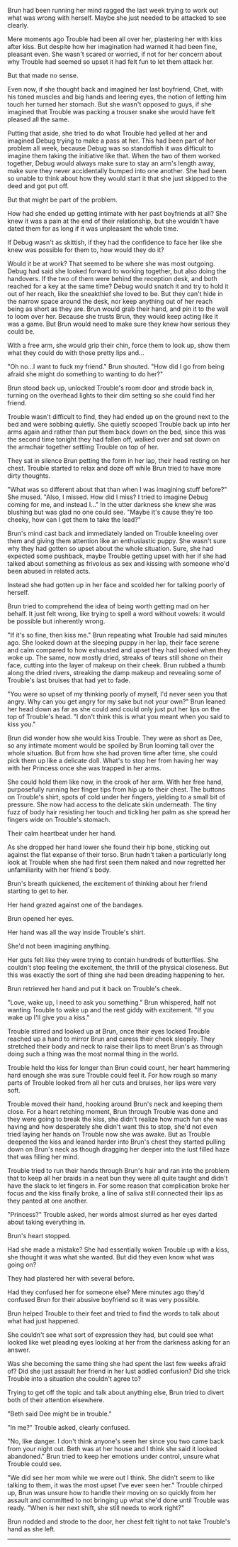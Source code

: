 Brun had been running her mind ragged the last week trying to work out what was wrong with herself. Maybe she just needed to be attacked to see clearly.

Mere moments ago Trouble had been all over her, plastering her with kiss after kiss. But despite how her imagination had warned it had been fine, pleasant even. She wasn't scared or worried, if not for her concern about why Trouble had seemed so upset it had felt fun to let them attack her. 

But that made no sense. 

Even now, if she thought back and imagined her last boyfriend, Chet, with his toned muscles and big hands and leering eyes, the notion of letting him touch her turned her stomach. But she wasn't opposed to guys, if she imagined that Trouble was packing a trouser snake she would have felt pleased all the same. 

Putting that aside, she tried to do what Trouble had yelled at her and imagined Debug trying to make a pass at her. This had been part of her problem all week, because Debug was so standoffish it was difficult to imagine them taking the initiative like that. When the two of them worked together, Debug would always make sure to stay an arm's length away, make sure they never accidentally bumped into one another. She had been so unable to think about how they would start it that she just skipped to the deed and got put off.

But that might be part of the problem.

How had she ended up getting intimate with her past boyfriends at all? She knew it was a pain at the end of their relationship, but she wouldn't have dated them for as long if it was unpleasant the whole time. 

If Debug wasn't as skittish, if they had the confidence to face her like she knew was possible for them to, how would they do it?

Would it be at work? That seemed to be where she was most outgoing. Debug had said she looked forward to working together, but also doing the handovers. If the two of them were behind the reception desk, and both reached for a key at the same time? Debug would snatch it and try to hold it out of her reach, like the sneakthief she loved to be. But they can't hide in the narrow space around the desk, nor keep anything out of her reach being as short as they are. Brun would grab their hand, and pin it to the wall to loom over her. Because she trusts Brun, they would keep acting like it was a game. But Brun would need to make sure they knew how serious they could be. 

With a free arm, she would grip their chin, force them to look up, show them what they could do with those pretty lips and...

"Oh no...I want to fuck my friend." Brun shouted. "How did I go from being afraid she might do something to wanting to do her?"

Brun stood back up, unlocked Trouble's room door and strode back in, turning on the overhead lights to their dim setting so she could find her friend.

Trouble wasn't difficult to find, they had ended up on the ground next to the bed and were sobbing quietly. She quietly scooped Trouble back up into her arms again and rather than put them back down on the bed, since this was the second time tonight they had fallen off, walked over and sat down on the armchair together settling Trouble on top of her.

They sat in silence Brun petting the form in her lap, their head resting on her chest. Trouble started to relax and doze off while Brun tried to have more dirty thoughts. 

"What was so different about that than when I was imagining stuff before?" She mused. "Also, I missed. How did I miss? I tried to imagine Debug coming for me, and instead I..." In the utter darkness she knew she was blushing but was glad no one could see. "Maybe it's cause they're too cheeky, how can I get them to take the lead?" 

Brun's mind cast back and immediately landed on Trouble kneeling over them and giving them attention like an enthusiastic puppy. She wasn't sure why they had gotten so upset about the whole situation. Sure, she had expected some pushback, maybe Trouble getting upset with her if she had talked about something as frivolous as sex and kissing with someone who'd been abused in related acts.

Instead she had gotten up in her face and scolded her for talking poorly of herself.

Brun tried to comprehend the idea of being worth getting mad on her behalf. It just felt wrong, like trying to spell a word without vowels: it would be possible but inherently wrong.

"If it's so fine, then kiss me." Brun repeating what Trouble had said minutes ago. She looked down at the sleeping puppy in her lap, their face serene and calm compared to how exhausted and upset they had looked when they woke up. The same, now mostly dried, streaks of tears still shone on their face, cutting into the layer of makeup on their cheek. Brun rubbed a thumb along the dried rivers, streaking the damp makeup and revealing some of Trouble's last bruises that had yet to fade.

"You were so upset of my thinking poorly of myself, I'd never seen you that angry. Why can you get angry for my sake but not your own?" Brun leaned her head down as far as she could and could only just put her lips on the top of Trouble's head. "I don't think this is what you meant when you said to kiss you."

Brun did wonder how she would kiss Trouble. They were as short as Dee, so any intimate moment would be spoiled by Brun looming tall over the whole situation. But from how she had proven time after time, she could pick them up like a delicate doll. What's to stop her from having her way with her Princess once she was trapped in her arms.

She could hold them like now, in the crook of her arm. With her free hand, purposefully running her finger tips from hip up to their chest. The buttons on Trouble's shirt, spots of cold under her fingers, yielding to a small bit of pressure. She now had access to the delicate skin underneath. The tiny fuzz of body hair resisting her touch and tickling her palm as she spread her fingers wide on Trouble's stomach. 

Their calm heartbeat under her hand.

As she dropped her hand lower she found their hip bone, sticking out against the flat expanse of their torso. Brun hadn't taken a particularly long look at Trouble when she had first seen them naked and now regretted her unfamiliarity with her friend's body.

Brun's breath quickened, the excitement of thinking about her friend starting to get to her.

Her hand grazed against one of the bandages.

Brun opened her eyes.

Her hand was all the way inside Trouble's shirt.

She'd not been imagining anything.

Her guts felt like they were trying to contain hundreds of butterflies. She couldn't stop feeling the excitement, the thrill of the physical closeness. But this was exactly the sort of thing she had been dreading happening to her.

Brun retrieved her hand and put it back on Trouble's cheek.

"Love, wake up, I need to ask you something." Brun whispered, half not wanting Trouble to wake up and the rest giddy with excitement. "If you wake up I'll give you a kiss."

Trouble stirred and looked up at Brun, once their eyes locked Trouble reached up a hand to mirror Brun and caress their cheek sleepily. They stretched their body and neck to raise their lips to meet Brun's as through doing such a thing was the most normal thing in the world.

Trouble held the kiss for longer than Brun could count, her heart hammering hard enough she was sure Trouble could feel it. For how rough so many parts of Trouble looked from all her cuts and bruises, her lips were very soft.

Trouble moved their hand, hooking around Brun's neck and keeping them close. For a heart retching moment, Brun through Trouble was done and they were going to break the kiss, she didn't realize how much fun she was having and how desperately she didn't want this to stop, she'd not even tried laying her hands on Trouble now she was awake. But as Trouble deepened the kiss and leaned harder into Brun's chest they started pulling down on Brun's neck as though dragging her deeper into the lust filled haze that was filling her mind.

Trouble tried to run their hands through Brun's hair and ran into the problem that to keep all her braids in a neat bun they were all quite taught and didn't have the slack to let fingers in. For some reason that complication broke her focus and the kiss finally broke, a line of saliva still connected their lips as they panted at one another.

"Princess?" Trouble asked, her words almost slurred as her eyes darted about taking everything in. 

Brun's heart stopped.

Had she made a mistake? She had essentially woken Trouble up with a kiss, she thought it was what she wanted. But did they even know what was going on?

They had plastered her with several before.

Had they confused her for someone else? Mere minutes ago they'd confused Brun for their abusive boyfriend so it was very possible.

Brun helped Trouble to their feet and tried to find the words to talk about what had just happened.

She couldn't see what sort of expression they had, but could see what looked like wet pleading eyes looking at her from the darkness asking for an answer.

Was she becoming the same thing she had spent the last few weeks afraid of? Did she just assault her friend in her lust addled confusion? Did she trick Trouble into a situation she couldn't agree to? 

Trying to get off the topic and talk about anything else, Brun tried to divert both of their attention elsewhere.

"Beth said Dee might be in trouble."

"In me?" Trouble asked, clearly confused. 

"No, like danger. I don't think anyone's seen her since you two came back from your night out. Beth was at her house and I think she said it looked abandoned." Brun tried to keep her emotions under control, unsure what Trouble could see.

"We did see her mom while we were out I think. She didn't seem to like talking to them, it was the most upset I've ever seen her." Trouble chirped up, Brun was unsure how to handle their moving on so quickly from her assault and committed to not bringing up what she'd done until Trouble was ready. "When is her next shift, she still needs to work right?"

Brun nodded and strode to the door, her chest felt tight to not take Trouble's hand as she left.

***



